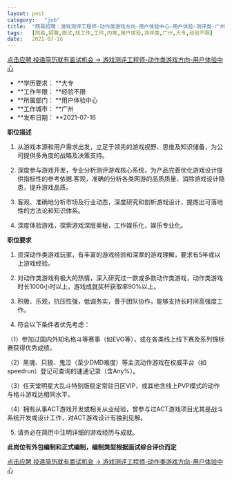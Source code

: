 ```yaml
---
layout:	post
category:	"job"
title:	"网易招聘：游戏测评工程师-动作类游戏方向-用户体验中心-用户体验-测评类-广州大专经验不限"
tags:	[网易,招聘,面试,找工作,工作,内推,用户体验,测评类,广州,大专,经验不限]
date:	2021-07-16
---
```


[点击应聘 投递简历就有面试机会 ->  游戏测评工程师-动作类游戏方向-用户体验中心](http://mobile.bole.netease.com/bole/boleDetail?id=22225&employeeId=346f03c3cda5f04c&key=all)



- **学历要求： **大专
- **工作年限： **经验不限
- **所属部门： **用户体验中心
- **工作城市： **广州
- **发布日期： **2021-07-16



**职位描述**

1. 从游戏本源和用户需求出发，立足于领先的游戏视野、思维及知识储备，为公司提供多角度的战略及决策支持。

2. 深度参与游戏开发，专业分析测评游戏核心系统，为产品完善优化游戏设计提供指标性的参考依据.客观，准确的分析各类网游的品质质量，消除游戏设计隐患，提升游戏品质。

3. 客观、准确地分析市场及行业动态，深度研究和剖析游戏设计，提炼出可落地性的方法论和知识体系。 

4. 深度体验游戏，探索游戏深层奥秘，工作娱乐化，娱乐专业化。





**职位要求**

1. 资深动作类游戏玩家，有丰富的游戏经验和深厚的游戏理解，要求有5年或以上游戏经验。

2. 对动作类游戏有极大的热情，深入研究过一款或多款动作类游戏，动作类游戏时长1000小时以上，游戏成就奖杯获取率90%以上。

3. 积极、乐观，抗压性强，低调务实，善于团队协作，能够支持长时间高强度工作。

4. 符合以下条件者优先考虑：

（1）参加过国内外知名格斗等赛事（如EVO等），或在各类线上线下赛及系列锦标赛获得优秀成绩。

（2）黑魂、只狼、鬼泣（至少DMD难度）等主流动作游戏在权威平台（如speedrun）登记可查询的速通记录（含Any%）。

（3）任天堂明星大乱斗特别版稳定常驻日区VIP，或其他含线上PVP模式的动作与格斗游戏达相同水平。

（4）拥有从事ACT游戏开发或相关从业经验，曾参与过ACT游戏项目尤其是战斗系统开发或设计工作，对ACT游戏设计有独到见解。

5. 请务必在简历中注明详细的游戏经历与成就。



**此岗位有外包编制和正式编制，编制类型根据面试综合评价而定**



[点击应聘 投递简历就有面试机会 ->  游戏测评工程师-动作类游戏方向-用户体验中心](http://mobile.bole.netease.com/bole/boleDetail?id=22225&employeeId=346f03c3cda5f04c&key=all)